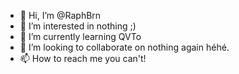 - 👋 Hi, I’m @RaphBrn
- 👀 I’m interested in nothing ;)
- 🌱 I’m currently learning QVTo
- 💞️ I’m looking to collaborate on nothing again héhé.
- 📫 How to reach me you can't!

<!---
RaphBrn is a ✨ special ✨ repository because its `README.md` (this file) appears on your GitHub profile.
You can click the Preview link to take a look at your changes.
--->
